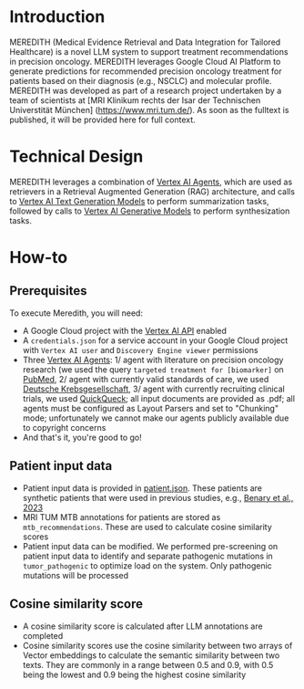 # Introduction
MEREDITH (Medical Evidence Retrieval and Data Integration for Tailored Healthcare) is a novel LLM system to support treatment recommendations in precision oncology. MEREDITH leverages Google Cloud AI Platform to generate predictions for recommended precision oncology treatment for patients based on their diagnosis (e.g., NSCLC) and molecular profile. MEREDITH was developed as part of a research project undertaken by a team of scientists at [MRI Klinikum rechts der Isar der Technischen Universtität München] (https://www.mri.tum.de/). As soon as the fulltext is published, it will be provided here for full context.

# Technical Design
MEREDITH leverages a combination of [Vertex AI Agents](https://cloud.google.com/dialogflow/vertex/docs/concept/agents), which are used as retrievers in a Retrieval Augmented Generation (RAG) architecture, and calls to [Vertex AI Text Generation Models](https://cloud.google.com/vertex-ai/generative-ai/docs/model-reference/text) to perform summarization tasks, followed by calls to [Vertex AI Generative Models](https://cloud.google.com/vertex-ai/generative-ai/docs/multimodal/overview) to perform synthesization tasks. 

# How-to
## Prerequisites
To execute Meredith, you will need:
- A Google Cloud project with the [Vertex AI API](https://cloud.google.com/vertex-ai/docs/reference/rest) enabled
- A `credentials.json` for a service account in your Google Cloud project with `Vertex AI user` and `Discovery Engine viewer` permissions
- Three [Vertex AI Agents](https://cloud.google.com/dialogflow/vertex/docs/concept/agents): 1/ agent with literature on precision oncology research (we used the query `targeted treatment for [biomarker]` on [PubMed](https://pubmed.ncbi.nlm.nih.gov/), 2/ agent with currently valid standards of care, we used [Deutsche Krebsgesellschaft](https://www.krebsgesellschaft.de/), 3/ agent with currently recruiting clinical trials, we used [QuickQueck](https://www.quickqueck.de/); all input documents are provided as .pdf; all agents must be configured as Layout Parsers and set to "Chunking" mode; unfortunately we cannot make our agents publicly available due to copyright concerns
- And that's it, you're good to go!

## Patient input data
- Patient input data is provided in [patient.json](https://github.com/LammertJ/MEREDITH/blob/main/src/meredith/patients.json). These patients are synthetic patients that were used in previous studies, e.g., [Benary et al., 2023](https://jamanetwork.com/journals/jamanetworkopen/fullarticle/2812097)
- MRI TUM MTB annotations for patients are stored as `mtb_recommendations`. These are used to calculate cosine similarity scores
- Patient input data can be modified. We performed pre-screening on patient input data to identify and separate pathogenic mutations in `tumor_pathogenic` to optimize load on the system. Only pathogenic mutations will be processed

## Cosine similarity score
- A cosine similarity score is calculated after LLM annotations are completed
- Cosine similarity scores use the cosine similarity between two arrays of Vector embeddings to calculate the semantic similarity between two texts. They are commonly in a range between 0.5 and 0.9, with 0.5 being the lowest and 0.9 being the highest cosine similarity
